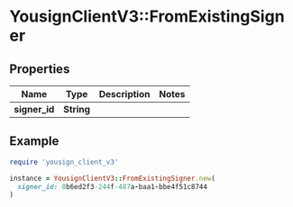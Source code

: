# YousignClientV3::FromExistingSigner

## Properties

| Name | Type | Description | Notes |
| ---- | ---- | ----------- | ----- |
| **signer_id** | **String** |  |  |

## Example

```ruby
require 'yousign_client_v3'

instance = YousignClientV3::FromExistingSigner.new(
  signer_id: 8b6ed2f3-244f-487a-baa1-bbe4f51c8744
)
```

